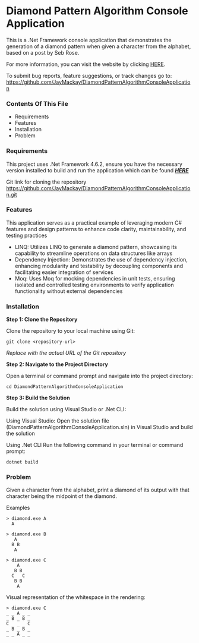 # Diamond Pattern Algorithm Console Application

This is a .Net Framework console application that demonstrates the generation of a diamond pattern when given a character from the alphabet, based on a post by Seb Rose. 

For more information, you can visit the website by clicking [HERE](http://claysnow.co.uk/recycling-tests-in-tdd/).

To submit bug reports, feature suggestions, or track changes go to:
https://github.com/JayMackay/DiamondPatternAlgorithmConsoleApplication

### Contents Of This File

-   Requirements
-   Features
-   Installation
-   Problem

### Requirements

This project uses .Net Framework 4.6.2, ensure you have the necessary version installed to build and run the application which can be found **_[HERE](https://dotnet.microsoft.com/en-us/download/dotnet-framework)_**

Git link for cloning the repository https://github.com/JayMackay/DiamondPatternAlgorithmConsoleApplication.git

### Features

This application serves as a practical example of leveraging modern C# features and design patterns to enhance code clarity, maintainability, and testing practices

- LINQ: Utilizes LINQ to generate a diamond pattern, showcasing its capability to streamline operations on data structures like arrays
- Dependency Injection: Demonstrates the use of dependency injection, enhancing modularity and testability by decoupling components and facilitating easier integration of services
- Moq: Uses Moq for mocking dependencies in unit tests, ensuring isolated and controlled testing environments to verify application functionality without external dependencies

### Installation

**Step 1: Clone the Repository**

Clone the repository to your local machine using Git:

```
git clone <repository-url>
```

_Replace <repository-url> with the actual URL of the Git repository_


**Step 2: Navigate to the Project Directory**

Open a terminal or command prompt and navigate into the project directory:

```
cd DiamondPatternAlgorithmConsoleApplication
```


**Step 3: Build the Solution**

Build the solution using Visual Studio or .Net CLI:

Using Visual Studio:
Open the solution file (DiamondPatternAlgorithmConsoleApplication.sln) in Visual Studio and build the solution

Using .Net CLI
Run the following command in your terminal or command prompt:

```
dotnet build
```

### Problem

Given a character from the alphabet, print a diamond of its output with that character being the midpoint of the diamond.

Examples

    > diamond.exe A
      A

    > diamond.exe B
       A
      B B
       A

    > diamond.exe C
        A
       B B
      C   C
       B B
        A

Visual representation of the whitespace in the rendering:

    > diamond.exe C
    _ _ A _ _
    _ B _ B _
    C _ _ _ C
    _ B _ B _
    _ _ A _ _


